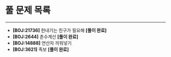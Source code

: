 # 풀 문제 목록
---
- **[BOJ:21736]** 헌내기는 친구가 필요해 **[풀이 완료]**
- **[BOJ:2644]** 촌수계산 **[풀이 완료]**
- **[BOJ:14888]** 연산자 끼워넣기
- **[BOJ:3621]** 족보 **[풀이 완료]**
